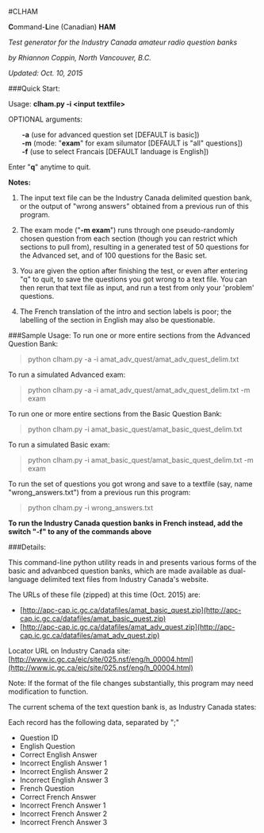 #CLHAM

**C**ommand-**L**ine (Canadian) **HAM**

*Test generator for the Industry Canada amateur radio question banks*

*by Rhiannon Coppin, North Vancouver, B.C.*

*Updated: Oct. 10, 2015*

###Quick Start:

Usage: **clham.py -i &lt;input textfile&gt;**

OPTIONAL arguments:

&nbsp;&nbsp;&nbsp;&nbsp;&nbsp;&nbsp;
**-a** (use for advanced question set [DEFAULT is basic])
<br>&nbsp;&nbsp;&nbsp;&nbsp;&nbsp;&nbsp;
**-m** (mode: "**exam**" for exam silumator [DEFAULT is "all" questions])
<br>&nbsp;&nbsp;&nbsp;&nbsp;&nbsp;&nbsp;
**-f** (use to select Francais [DEFAULT landuage is English])

Enter "**q**" anytime to quit.

**Notes:**

1. The input text file can be the Industry Canada delimited question bank, or the output of "wrong answers" obtained from a previous run of this program.

2. The exam mode ("**-m exam**") runs through one pseudo-randomly chosen question from each section (though you can restrict which sections to pull from), resulting in a generated test of 50 questions for the Advanced set, and of 100 questions for the Basic set.

3. You are given the option after finishing the test, or even after entering "q" to quit, to save the questions you got wrong to a text file. You can then rerun that text file as input, and run a test from only your 'problem' questions.

4. The French translation of the intro and section labels is poor; the labelling of the section in English may also be questionable.

###Sample Usage:
To run one or more entire sections from the Advanced Question Bank:
> python clham.py -a -i amat_adv_quest/amat_adv_quest_delim.txt

To run a simulated Advanced exam:
> python clham.py -a -i amat_adv_quest/amat_adv_quest_delim.txt -m exam

To run one or more entire sections from the Basic Question Bank:
> python clham.py -i amat_basic_quest/amat_basic_quest_delim.txt

To run a simulated Basic exam:
> python clham.py -i amat_basic_quest/amat_basic_quest_delim.txt -m exam

To run the set of questions you got wrong and save to a textfile (say, name "wrong_answers.txt") from a previous run this program:
> python clham.py -i wrong_answers.txt

**To run the Industry Canada question banks in French instead, add the switch "-f" to any of the commands above**

###Details:

This command-line python utility reads in and presents various forms of the basic and advanbced question banks, which are made available as dual-language delimited text files from Industry Canada's website.

The URLs of these file (zipped) at this time (Oct. 2015) are: 
* [http://apc-cap.ic.gc.ca/datafiles/amat_basic_quest.zip](http://apc-cap.ic.gc.ca/datafiles/amat_basic_quest.zip)
* [http://apc-cap.ic.gc.ca/datafiles/amat_adv_quest.zip](http://apc-cap.ic.gc.ca/datafiles/amat_adv_quest.zip)

Locator URL on Industry Canada site: [http://www.ic.gc.ca/eic/site/025.nsf/eng/h_00004.html](http://www.ic.gc.ca/eic/site/025.nsf/eng/h_00004.html)

Note: If the format of the file changes substantially, this program may need modification to function.

The current schema of the text question bank is, as Industry Canada states:

Each record has the following data, separated by ";"

* Question ID
* English Question
* Correct English Answer
* Incorrect English Answer 1
* Incorrect English Answer 2
* Incorrect English Answer 3
* French Question
* Correct French Answer
* Incorrect French Answer 1
* Incorrect French Answer 2
* Incorrect French Answer 3
